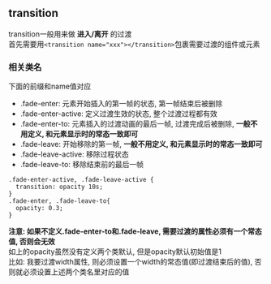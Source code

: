 ## transition
transition一般用来做 **进入/离开** 的过渡<br>
首先需要用```<transition name="xxx"></transition>```包裹需要过渡的组件或元素
### 相关类名
下面的前缀和name值对应
- .fade-enter: 元素开始插入的第一帧的状态, 第一帧结束后被删除
- .fade-enter-active: 定义过渡生效的状态, 整个过渡过程都有效
- .fade-enter-to: 元素插入的过渡动画的最后一帧, 过渡完成后被删除, **一般不用定义, 和元素显示时的常态一致即可**
- .fade-leave: 开始移除的第一帧, **一般不用定义, 和元素显示时的常态一致即可**
- .fade-leave-active: 移除过程状态
- .fade-leave-to: 移除结束前的最后一帧
```
.fade-enter-active, .fade-leave-active {
  transition: opacity 10s;
}
.fade-enter, .fade-leave-to{
  opacity: 0.3;
}
```

**注意: 如果不定义.fade-enter-to和.fade-leave, 需要过渡的属性必须有一个常态值, 否则会无效**<br>
如上的opacity虽然没有定义两个类默认, 但是opacity默认初始值是1<br>
比如: 我要过渡width属性, 则必须设置一个width的常态值(即过渡结束后的值), 否则就必须设置上述两个类名里对应的值
